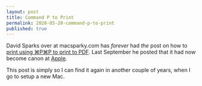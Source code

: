 ```yaml
---
layout: post
title: Command P to Print
permalink: 2020-05-20-command-p-to-print
published: true
---
```


David Sparks over at macsparky.com has *forever* had *the* post on how to [print using ⌘P⌘P to print to PDF](https://www.macsparky.com/blog/2019/9/command-p-as-canon). Last September he posted that it had now become canon at [Apple](https://apps.apple.com/us/story/id1467788599).<!--more-->

This post is simply so I can find it again in another couple of years, when I go to setup a new Mac.